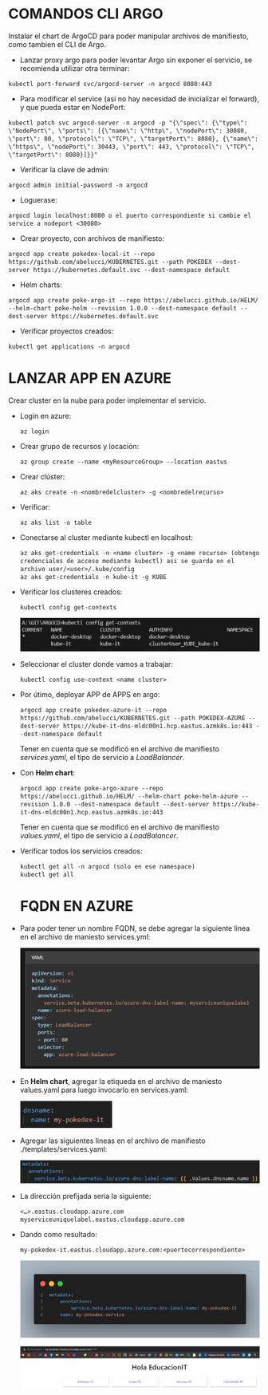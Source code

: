 # **COMANDOS CLI ARGO**

Instalar el chart de ArgoCD para poder manipular archivos de manifiesto, como tambien el CLI de Argo.

* Lanzar proxy argo para poder levantar Argo sin exponer el servicio, se recomienda utilizar otra terminar:

```
kubectl port-forward svc/argocd-server -n argocd 8080:443
```

* Para modificar el service (asi no hay necesidad de inicializar el forward), y que pueda estar en NodePort:

```
kubectl patch svc argocd-server -n argocd -p "{\"spec\": {\"type\": \"NodePort\", \"ports\": [{\"name\": \"http\", \"nodePort\": 30080, \"port\": 80, \"protocol\": \"TCP\", \"targetPort\": 8080}, {\"name\": \"https\", \"nodePort\": 30443, \"port\": 443, \"protocol\": \"TCP\", \"targetPort\": 8080}]}}"
```

* Verificar la clave de admin:

```
argocd admin initial-password -n argocd
```

* Loguerase:

```
argocd login localhost:8080 o el puerto correspondiente si cambie el service a nodeport <30080>
```

* Crear proyecto, con archivos de manifiesto:

```
argocd app create pokedex-local-it --repo https://github.com/abelucci/KUBERNETES.git --path POKEDEX --dest-server https://kubernetes.default.svc --dest-namespace default
```

* Helm charts:

```
argocd app create poke-argo-it --repo https://abelucci.github.io/HELM/ --helm-chart poke-helm --revision 1.0.0 --dest-namespace default --dest-server https://kubernetes.default.svc

```

* Verificar proyectos creados:

```
kubectl get applications -n argocd
```

# **LANZAR APP EN AZURE**

Crear cluster en la nube para poder implementar el servicio.

* Login en azure:

  ```
  az login
  ```
* Crear grupo de recursos y locación:

  ```
  az group create --name <myResourceGroup> --location eastus
  ```
* Crear clúster:

  ```
  az aks create -n <nombredelcluster> -g <nombredelrecurso>
  ```
* Verificar:

  ```
  az aks list -o table
  ```
* Conectarse al cluster mediante kubectl en localhost:

  ```
  az aks get-credentials -n <name cluster> -g <name recurso> (obtengo credenciales de acceso mediante kubectl) asi se guarda en el archivo user/<user>/.kube/config
  az aks get-credentials -n kube-it -g KUBE
  ```
* Verificar los clusteres creados:

  ```
  kubectl config get-contexts
  ```
  ![1715779830400.png](./images/1715779830400.png)
* Seleccionar el cluster donde vamos a trabajar:

  ```
  kubectl config use-context <name cluster>
  ```
* Por útimo, deployar APP de APPS en argo:

  ```
  argocd app create pokedex-azure-it --repo https://github.com/abelucci/KUBERNETES.git --path POKEDEX-AZURE --dest-server https://kube-it-dns-mldc00n1.hcp.eastus.azmk8s.io:443 --dest-namespace default
  ```
  Tener en cuenta que se modificó en el archivo de manifiesto *services.yaml*, el tipo de servicio a *LoadBalancer*.
* Con **Helm chart**:

  ```
  argocd app create poke-argo-azure --repo https://abelucci.github.io/HELM/ --helm-chart poke-helm-azure --revision 1.0.0 --dest-namespace default --dest-server https://kube-it-dns-mldc00n1.hcp.eastus.azmk8s.io:443
  ```
  Tener en cuenta que se modificó en el archivo de manifiesto *values.yaml*, el tipo de servicio a *LoadBalancer*.
* Verificar todos los servicios creados:

  ```
  kubectl get all -n argocd (solo en ese namespace)
  kubectl get all
  ```
  # **FQDN EN AZURE**
* Para poder tener un nombre FQDN, se debe agregar la siguiente linea en el archivo de maniesto services.yml:

  ![1715785677345.png](./images/1715785677345.png)
* En **Helm chart**, agregar la etiqueda en el archivo de maniesto values.yaml para luego invocarlo en services.yaml:

  ![1715871559722.png](./images/1715871559722.png)
* Agregar las siguientes lineas en el archivo de manifiesto ./templates/services.yaml:

  ![1715871372212.png](./images/1715871372212.png)
* La dirección prefijada seria la siguiente:

  ```
  <…>.eastus.cloudapp.azure.com
  myserviceuniquelabel.eastus.cloudapp.azure.com

  ```
* Dando como resultado:

  ```
  my-pokedex-it.eastus.cloudapp.azure.com:<puertocorrespondiente>

  ```
  ![1715785774095.png](./images/1715785774095.png)

  ![1715785774095.png](./images/1715785317936.png)
